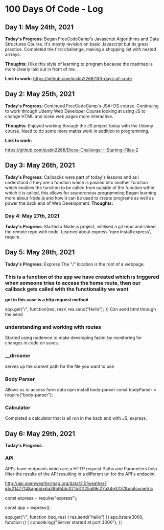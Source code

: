 # 100 Days Of Code - Log

## Day 1: May 24th, 2021


**Today's Progress**: Began FreeCodeCamp's Javascript Algorithims and Data Structures Course. 
It's mostly revision on basic Javascript but its great practice.
Completed the first challenge, making a shopping list with nested arrrays.

**Thoughts:** 
I like this style of learning to program because the roadmap is more clearly laid out in front of me.


**Link to work:** 
https://github.com/justin2268/100-days-of-code


## Day 2: May 25th, 2021
**Today's Progress**: Continued FreeCodeCamp's JSA+DS course. 
Continuing to work through Udemy Web Developer Course looking at using JS to change HTML and make web pages more interactive.


**Thoughts:** 
Enjoyed working through the JS project today with the Udemy course. Need to do some more maths work in addition to programming.

**Link to work:** 

https://github.com/justin2268/Dicee-Challenge---Starting-Files-2

## Day 3: May 26th, 2021
**Today's Progress**:
Callbacks were part of today's lessons and as I understand it they are a function which is passed into another function which enables the function to be called from outside of the function wthin which it is called, this allows for asyncronous programming
Began learning more about Node.js and how it can be used to create programs as well as power the back end of Web Development.
**Thoughts:** 

### Day 4: May 27th, 2021
**Today's Progress**:
Started a Node.js project, initilised a git repo and linked the remote repo with node. 
Learned about express 'npm install express', require.


## Day 5: May 28th, 2021
**Today's Progress**:
Express 
The "/" location is the root of a webpage.
### This is a function of the app we have created which is triggered when someone tries to access the home route, then our callback gets called with the functionality we want

**get in this case is a http request method**

app.get("/", function(req, res){
    res.send("Hello");
})
Can send html through the send
### understanding and working with routes

Started using nodemon to make developing faster by monitoring for changes in code on saves.

### __dirname
serves up the current path for the file you want to use

### Body Parser 
Allows us to access form data
npm install body-parser
const bodyParser = require("body-parser");

### Calculator
Completed a calculator that is all run in the back end with JS, express.



## Day 6: May 29th, 2021
**Today's Progress**:

### API
API's have endpoints which are a HTTP request 
Paths and Parameters help filter the results of the API resulting in a different url for the API's endpoint

http://api.openweathermap.org/data/2.5/weather?id=2147714&appid=6a39b94dc021b31125a89c27a34e3237&units=metric

const express = require("express");

const app = express();

app.get("/", function (req, res) {
    res.send("hello")
})
app.listen(3000, function () {
    console.log("Server started at port 3000");
})

